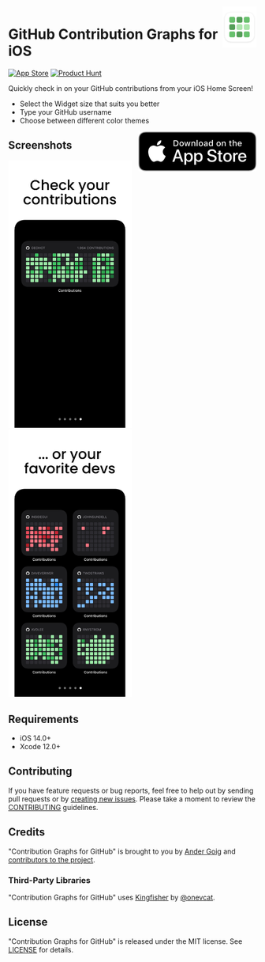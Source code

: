 <img align="right" src=".assets/app-icon-rounded.png" width="70" alt="Contribution Graphs for GitHub">

# GitHub Contribution Graphs for iOS

[![App Store](https://img.shields.io/itunes/v/1537192731?label=app%20store)](https://apps.apple.com/app/id1537192731) [![Product Hunt](https://img.shields.io/badge/product%20hunt-v1.x-da542f)](https://www.producthunt.com/posts/contribution-graphs-for-github)

Quickly check in on your GitHub contributions from your iOS Home Screen!

- Select the Widget size that suits you better
- Type your GitHub username
- Choose between different color themes

<a href="https://apps.apple.com/app/id1537192731"><img align="right" src=".assets/app-store-badge.svg" alt="App Store Badge"></a>

## Screenshots

<img src=".assets/app-screenshot-1.png" width="250" alt="App Screenshot 1"> <img src=".assets/app-screenshot-2.png" width="250" alt="App Screenshot 2">

## Requirements

- iOS 14.0+
- Xcode 12.0+

## Contributing

If you have feature requests or bug reports, feel free to help out by sending pull requests or by [creating new issues](https://github.com/AnderGoig/github-contributions-ios/issues/new). Please take a moment to
review the [CONTRIBUTING](.github/CONTRIBUTING.md) guidelines.

## Credits

"Contribution Graphs for GitHub" is brought to you by [Ander Goig](https://github.com/AnderGoig) and [contributors to the project](https://github.com/AnderGoig/github-contributions-ios/contributors).

### Third-Party Libraries

"Contribution Graphs for GitHub" uses [Kingfisher](https://github.com/onevcat/Kingfisher) by [@onevcat](https://github.com/onevcat).

## License

"Contribution Graphs for GitHub" is released under the MIT license. See [LICENSE](LICENSE) for details.
